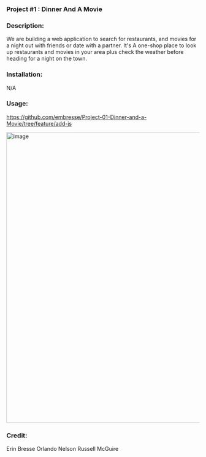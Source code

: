  ### Project #1 : Dinner And A Movie

### Description:
We are building a web application to search for restaurants, and movies for a night out with friends or date with a partner. It's A one-shop place to look up restaurants and movies in your area plus check the weather before heading for a night on the town.

### Installation:
N/A

 ### Usage:
 https://github.com/embresse/Project-01-Dinner-and-a-Movie/tree/feature/add-js

<img width="758" alt="image" src="https://user-images.githubusercontent.com/113787078/209487192-941960b1-3f55-44c1-a6bb-a12f3eaf1563.png">



### Credit:
Erin Bresse
Orlando Nelson
Russell McGuire
